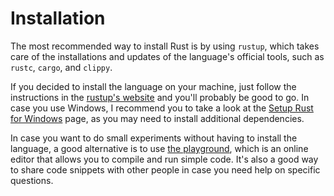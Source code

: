 # Installation

The most recommended way to install Rust is by using `rustup`, which takes care of the installations and updates of the language's official tools, such as `rustc`, `cargo`, and `clippy`.

If you decided to install the language on your machine, just follow the instructions in the [rustup's website](https://rustup.rs) and you'll probably be good to go. In case you use Windows, I recommend you to take a look at the [Setup Rust for Windows](https://docs.microsoft.com/pt-br/windows/dev-environment/rust/setup) page, as you may need to install additional dependencies.

In case you want to do small experiments without having to install the language, a good alternative is to use [the playground](https://play.rust-lang.org/), which is an online editor that allows you to compile and run simple code. It's also a good way to share code snippets with other people in case you need help on specific questions.
